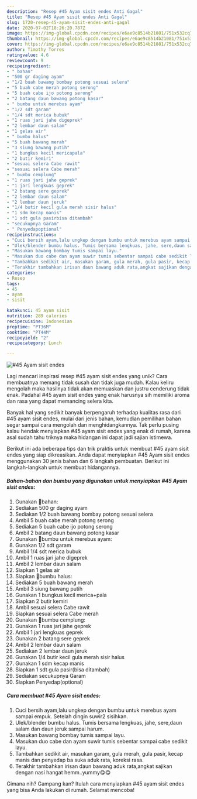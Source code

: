 ```yaml
---
description: "Resep #45 Ayam sisit endes Anti Gagal"
title: "Resep #45 Ayam sisit endes Anti Gagal"
slug: 1720-resep-45-ayam-sisit-endes-anti-gagal
date: 2020-07-02T18:26:20.787Z
image: https://img-global.cpcdn.com/recipes/e6ae9c8514b21081/751x532cq70/45-ayam-sisit-endes-foto-resep-utama.jpg
thumbnail: https://img-global.cpcdn.com/recipes/e6ae9c8514b21081/751x532cq70/45-ayam-sisit-endes-foto-resep-utama.jpg
cover: https://img-global.cpcdn.com/recipes/e6ae9c8514b21081/751x532cq70/45-ayam-sisit-endes-foto-resep-utama.jpg
author: Timothy Torres
ratingvalue: 4.6
reviewcount: 9
recipeingredient:
- " bahan"
- "500 gr daging ayam"
- "1/2 buah bawang bombay potong sesuai selera"
- "5 buah cabe merah potong serong"
- "5 buah cabe ijo potong serong"
- "2 batang daun bawang potong kasar"
- " bumbu untuk merebus ayam"
- "1/2 sdt garam"
- "1/4 sdt merica bubuk"
- "1 ruas jari jahe digeprek"
- "2 lembar daun salam"
- "1 gelas air"
- " bumbu halus"
- "5 buah bawang merah"
- "3 siung bawang putih"
- "1 bungkus kecil mericapala"
- "2 butir kemiri"
- "sesuai selera Cabe rawit"
- "sesuai selera Cabe merah"
- " bumbu cemplung"
- "1 ruas jari jahe geprek"
- "1 jari lengkuas geprek"
- "2 batang sere geprek"
- "2 lembar daun salam"
- "2 lembar daun jeruk"
- "1/4 butir kecil gula merah sisir halus"
- "1 sdm kecap manis"
- "1 sdt gula pasirbisa ditambah"
- "secukupnya Garam"
- " Penyedapoptional"
recipeinstructions:
- "Cuci bersih ayam,lalu ungkep dengan bumbu untuk merebus ayam sampai empuk. Setelah dingin suwir2 sisihkan."
- "Ulek/blender bumbu halus. Tumis bersama lengkuas, jahe, sere,daun salam dan daun jeruk sampai harum."
- "Masukan bawang bombay tumis sampai layu."
- "Masukan duo cabe dan ayam suwir tumis sebentar sampai cabe sedikit layu."
- "Tambahkan sedikit air, masukan garam, gula merah, gula pasir, kecap manis dan penyedap ba suka aduk rata, koreksi rasa."
- "Terakhir tambahkan irisan daun bawang aduk rata,angkat sajikan dengan nasi hangat hemm..yummy😋😋"
categories:
- Resep
tags:
- 45
- ayam
- sisit

katakunci: 45 ayam sisit 
nutrition: 289 calories
recipecuisine: Indonesian
preptime: "PT36M"
cooktime: "PT44M"
recipeyield: "2"
recipecategory: Lunch

---
```



![#45 Ayam sisit endes](https://img-global.cpcdn.com/recipes/e6ae9c8514b21081/751x532cq70/45-ayam-sisit-endes-foto-resep-utama.jpg)

Lagi mencari inspirasi resep #45 ayam sisit endes yang unik? Cara membuatnya memang tidak susah dan tidak juga mudah. Kalau keliru mengolah maka hasilnya tidak akan memuaskan dan justru cenderung tidak enak. Padahal #45 ayam sisit endes yang enak harusnya sih memiliki aroma dan rasa yang dapat memancing selera kita.



Banyak hal yang sedikit banyak berpengaruh terhadap kualitas rasa dari #45 ayam sisit endes, mulai dari jenis bahan, kemudian pemilihan bahan segar sampai cara mengolah dan menghidangkannya. Tak perlu pusing kalau hendak menyiapkan #45 ayam sisit endes yang enak di rumah, karena asal sudah tahu triknya maka hidangan ini dapat jadi sajian istimewa.


Berikut ini ada beberapa tips dan trik praktis untuk membuat #45 ayam sisit endes yang siap dikreasikan. Anda dapat menyiapkan #45 Ayam sisit endes menggunakan 30 jenis bahan dan 6 langkah pembuatan. Berikut ini langkah-langkah untuk membuat hidangannya.

<!--inarticleads1-->

##### Bahan-bahan dan bumbu yang digunakan untuk menyiapkan #45 Ayam sisit endes:

1. Gunakan  🍒bahan:
1. Sediakan 500 gr daging ayam
1. Sediakan 1/2 buah bawang bombay potong sesuai selera
1. Ambil 5 buah cabe merah potong serong
1. Sediakan 5 buah cabe ijo potong serong
1. Ambil 2 batang daun bawang potong kasar
1. Gunakan  🍒bumbu untuk merebus ayam:
1. Gunakan 1/2 sdt garam
1. Ambil 1/4 sdt merica bubuk
1. Ambil 1 ruas jari jahe digeprek
1. Ambil 2 lembar daun salam
1. Siapkan 1 gelas air
1. Siapkan  🍒bumbu halus:
1. Sediakan 5 buah bawang merah
1. Ambil 3 siung bawang putih
1. Gunakan 1 bungkus kecil merica+pala
1. Siapkan 2 butir kemiri
1. Ambil sesuai selera Cabe rawit
1. Siapkan sesuai selera Cabe merah
1. Gunakan  🍒bumbu cemplung:
1. Gunakan 1 ruas jari jahe geprek
1. Ambil 1 jari lengkuas geprek
1. Gunakan 2 batang sere geprek
1. Ambil 2 lembar daun salam
1. Sediakan 2 lembar daun jeruk
1. Gunakan 1/4 butir kecil gula merah sisir halus
1. Gunakan 1 sdm kecap manis
1. Siapkan 1 sdt gula pasir(bisa ditambah)
1. Sediakan secukupnya Garam
1. Siapkan  Penyedap(optional)




<!--inarticleads2-->

##### Cara membuat #45 Ayam sisit endes:

1. Cuci bersih ayam,lalu ungkep dengan bumbu untuk merebus ayam sampai empuk. Setelah dingin suwir2 sisihkan.
1. Ulek/blender bumbu halus. Tumis bersama lengkuas, jahe, sere,daun salam dan daun jeruk sampai harum.
1. Masukan bawang bombay tumis sampai layu.
1. Masukan duo cabe dan ayam suwir tumis sebentar sampai cabe sedikit layu.
1. Tambahkan sedikit air, masukan garam, gula merah, gula pasir, kecap manis dan penyedap ba suka aduk rata, koreksi rasa.
1. Terakhir tambahkan irisan daun bawang aduk rata,angkat sajikan dengan nasi hangat hemm..yummy😋😋




Gimana nih? Gampang kan? Itulah cara menyiapkan #45 ayam sisit endes yang bisa Anda lakukan di rumah. Selamat mencoba!
